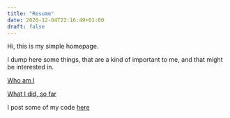 ```yaml
---
title: "Resume"
date: 2020-12-04T22:16:49+01:00
draft: false
---
```


Hi, this is my simple homepage.

I dump here some things, that are a kind of important to me, and that might be interested in.

[Who am I](posts/who-am-i)

[What I did, so far](posts/references)

I post some of my code [here](https://github.com/oliverscheer)
